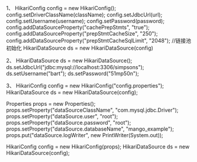 1、
HikariConfig config = new HikariConfig();
         config.setDriverClassName(className);
         config.setJdbcUrl(url);
         config.setUsername(username);
         config.setPassword(password);
         config.addDataSourceProperty("cachePrepStmts", "true");
         config.addDataSourceProperty("prepStmtCacheSize", "250");
         config.addDataSourceProperty("prepStmtCacheSqlLimit", "2048");
 //链接池初始化
HikariDataSource ds  = new HikariDataSource(config)


2、
HikariDataSource ds = new HikariDataSource();
 ds.setJdbcUrl("jdbc:mysql://localhost:3306/simpsons");
 ds.setUsername("bart");
 ds.setPassword("51mp50n");

3、
HikariConfig config = new HikariConfig("config.properties");
 HikariDataSource ds = new HikariDataSource(config);

Properties props = new Properties();
 props.setProperty("dataSourceClassName", "com.mysql.jdbc.Driver");
 props.setProperty("dataSource.user", "root");
 props.setProperty("dataSource.password", "root");
 props.setProperty("dataSource.databaseName", "mango_example");
 props.put("dataSource.logWriter", new PrintWriter(System.out));

 HikariConfig config = new HikariConfig(props);
 HikariDataSource ds = new HikariDataSource(config);



